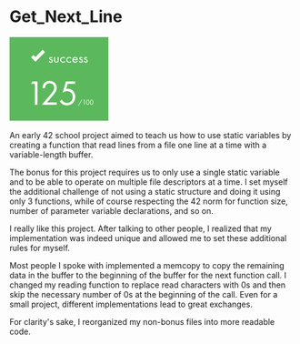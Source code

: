 # Get_Next_Line

![](https://github.com/a-boring-man/Get_Next_Line/blob/main/125_score_icon.png)

An early 42 school project aimed to teach us how to use static variables by creating a function that read lines from a file one line at a time with a variable-length buffer.

The bonus for this project requires us to only use a single static variable and to be able to operate on multiple file descriptors at a time. I set myself the additional challenge of not using a static structure and doing it using only 3 functions, while of course respecting the 42 norm for function size, number of parameter variable declarations, and so on.

I really like this project. After talking to other people, I realized that my implementation was indeed unique and allowed me to set these additional rules for myself.

Most people I spoke with implemented a memcopy to copy the remaining data in the buffer to the beginning of the buffer for the next function call. I changed my reading function to replace read characters with 0s and then skip the necessary number of 0s at the beginning of the call. Even for a small project, different implementations lead to great exchanges.

For clarity's sake, I reorganized my non-bonus files into more readable code.
